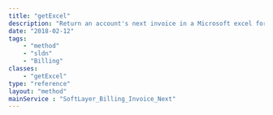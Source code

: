```yaml
---
title: "getExcel"
description: "Return an account's next invoice in a Microsoft excel format."
date: "2018-02-12"
tags:
    - "method"
    - "sldn"
    - "Billing"
classes:
    - "getExcel"
type: "reference"
layout: "method"
mainService : "SoftLayer_Billing_Invoice_Next"
---
```

